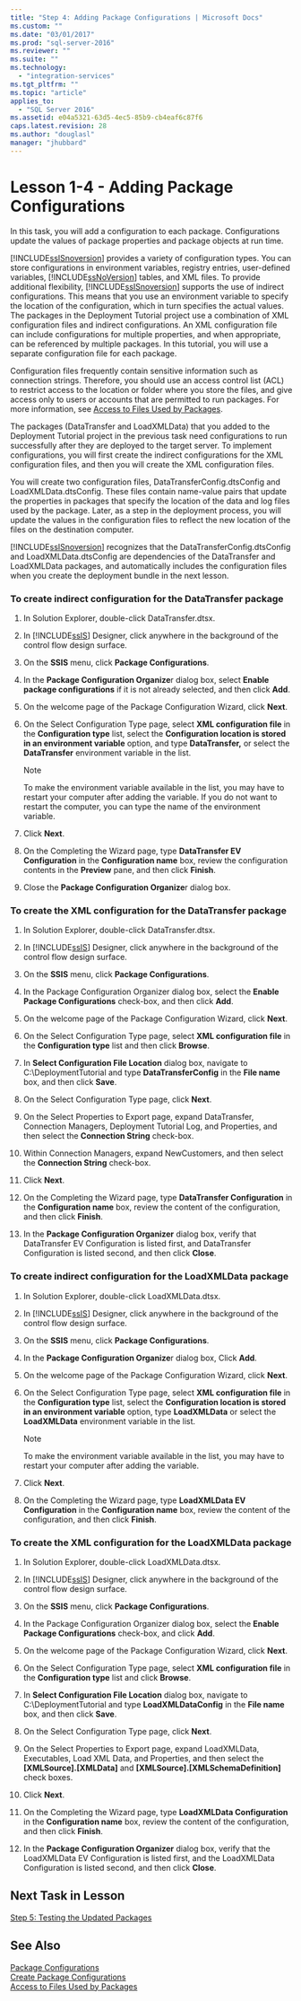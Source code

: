 ```yaml
---
title: "Step 4: Adding Package Configurations | Microsoft Docs"
ms.custom: ""
ms.date: "03/01/2017"
ms.prod: "sql-server-2016"
ms.reviewer: ""
ms.suite: ""
ms.technology: 
  - "integration-services"
ms.tgt_pltfrm: ""
ms.topic: "article"
applies_to: 
  - "SQL Server 2016"
ms.assetid: e04a5321-63d5-4ec5-85b9-cb4eaf6c87f6
caps.latest.revision: 28
ms.author: "douglasl"
manager: "jhubbard"
---
```

# Lesson 1-4 - Adding Package Configurations
In this task, you will add a configuration to each package. Configurations update the values of package properties and package objects at run time.  
  
[!INCLUDE[ssISnoversion](../../a9notintoc/includes/ssisnoversion-md.md)] provides a variety of configuration types. You can store configurations in environment variables, registry entries, user-defined variables, [!INCLUDE[ssNoVersion](../../a9notintoc/includes/ssnoversion-md.md)] tables, and XML files. To provide additional flexibility, [!INCLUDE[ssISnoversion](../../a9notintoc/includes/ssisnoversion-md.md)] supports the use of indirect configurations. This means that you use an environment variable to specify the location of the configuration, which in turn specifies the actual values. The packages in the Deployment Tutorial project use a combination of XML configuration files and indirect configurations. An XML configuration file can include configurations for multiple properties, and when appropriate, can be referenced by multiple packages. In this tutorial, you will use a separate configuration file for each package.  
  
Configuration files frequently contain sensitive information such as connection strings. Therefore, you should use an access control list (ACL) to restrict access to the location or folder where you store the files, and give access only to users or accounts that are permitted to run packages. For more information, see [Access to Files Used by Packages](../../integration-services/security/access-to-files-used-by-packages.md).  
  
The packages (DataTransfer and LoadXMLData) that you added to the Deployment Tutorial project in the previous task need configurations to run successfully after they are deployed to the target server. To implement configurations, you will first create the indirect configurations for the XML configuration files, and then you will create the XML configuration files.  
  
You will create two configuration files, DataTransferConfig.dtsConfig and LoadXMLData.dtsConfig. These files contain name-value pairs that update the properties in packages that specify the location of the data and log files used by the package. Later, as a step in the deployment process, you will update the values in the configuration files to reflect the new location of the files on the destination computer.  
  
[!INCLUDE[ssISnoversion](../../a9notintoc/includes/ssisnoversion-md.md)] recognizes that the DataTransferConfig.dtsConfig and LoadXMLData.dtsConfig are dependencies of the DataTransfer and LoadXMLData packages, and automatically includes the configuration files when you create the deployment bundle in the next lesson.  
  
### To create indirect configuration for the DataTransfer package  
  
1.  In Solution Explorer, double-click DataTransfer.dtsx.  
  
2.  In [!INCLUDE[ssIS](../../a9retired/includes/ssis-md.md)] Designer, click anywhere in the background of the control flow design surface.  
  
3.  On the **SSIS** menu, click **Package Configurations**.  
  
4.  In the **Package Configuration Organize**r dialog box, select **Enable package configurations** if it is not already selected, and then click **Add**.  
  
5.  On the welcome page of the Package Configuration Wizard, click **Next**.  
  
6.  On the Select Configuration Type page, select **XML configuration file** in the **Configuration type** list, select the **Configuration location is stored in an environment variable** option, and type **DataTransfer,** or select the **DataTransfer** environment variable in the list.  
  
    > [!NOTE]  
    > To make the environment variable available in the list, you may have to restart your computer after adding the variable. If you do not want to restart the computer, you can type the name of the environment variable.  
  
7.  Click **Next**.  
  
8.  On the Completing the Wizard page, type **DataTransfer EV Configuration** in the **Configuration name** box, review the configuration contents in the **Preview** pane, and then click **Finish**.  
  
9. Close the **Package Configuration Organize**r dialog box.  
  
### To create the XML configuration for the DataTransfer package  
  
1.  In Solution Explorer, double-click DataTransfer.dtsx.  
  
2.  In [!INCLUDE[ssIS](../../a9retired/includes/ssis-md.md)] Designer, click anywhere in the background of the control flow design surface.  
  
3.  On the **SSIS** menu, click **Package Configurations**.  
  
4.  In the Package Configuration Organizer dialog box, select the **Enable Package Configurations** check-box, and then click **Add**.  
  
5.  On the welcome page of the Package Configuration Wizard, click **Next**.  
  
6.  On the Select Configuration Type page, select **XML configuration file** in the **Configuration type** list and then click **Browse**.  
  
7.  In **Select Configuration File Location** dialog box, navigate to C:\DeploymentTutorial and type **DataTransferConfig** in the **File name** box, and then click **Save**.  
  
8.  On the Select Configuration Type page, click **Next**.  
  
9. On the Select Properties to Export page, expand DataTransfer, Connection Managers, Deployment Tutorial Log, and Properties, and then select the **Connection String** check-box.  
  
10. Within Connection Managers, expand NewCustomers, and then select the **Connection String** check-box.  
  
11. Click **Next**.  
  
12. On the Completing the Wizard page, type **DataTransfer Configuration** in the **Configuration name** box, review the content of the configuration, and then click **Finish**.  
  
13. In the **Package Configuration Organizer** dialog box, verify that DataTransfer EV Configuration is listed first, and DataTransfer Configuration is listed second, and then click **Close**.  
  
### To create indirect configuration for the LoadXMLData package  
  
1.  In Solution Explorer, double-click LoadXMLData.dtsx.  
  
2.  In [!INCLUDE[ssIS](../../a9retired/includes/ssis-md.md)] Designer, click anywhere in the background of the control flow design surface.  
  
3.  On the **SSIS** menu, click **Package Configurations**.  
  
4.  In the **Package Configuration Organize**r dialog box, Click **Add**.  
  
5.  On the welcome page of the Package Configuration Wizard, click **Next**.  
  
6.  On the Select Configuration Type page, select **XML configuration file** in the **Configuration type** list, select the **Configuration location is stored in an environment variable** option, type **LoadXMLData** or select the **LoadXMLData** environment variable in the list.  
  
    > [!NOTE]  
    > To make the environment variable available in the list, you may have to restart your computer after adding the variable.  
  
7.  Click **Next**.  
  
8.  On the Completing the Wizard page, type **LoadXMLData EV Configuration** in the **Configuration name** box, review the content of the configuration, and then click **Finish**.  
  
### To create the XML configuration for the LoadXMLData package  
  
1.  In Solution Explorer, double-click LoadXMLData.dtsx.  
  
2.  In [!INCLUDE[ssIS](../../a9retired/includes/ssis-md.md)] Designer, click anywhere in the background of the control flow design surface.  
  
3.  On the **SSIS** menu, click **Package Configurations**.  
  
4.  In the Package Configuration Organizer dialog box, select the **Enable Package Configurations** check-box, and click **Add**.  
  
5.  On the welcome page of the Package Configuration Wizard, click **Next**.  
  
6.  On the Select Configuration Type page, select **XML configuration file** in the **Configuration type** list and click **Browse**.  
  
7.  In **Select Configuration File Location** dialog box, navigate to C:\DeploymentTutorial and type **LoadXMLDataConfig** in the **File name** box, and then click **Save**.  
  
8.  On the Select Configuration Type page, click **Next**.  
  
9. On the Select Properties to Export page, expand LoadXMLData, Executables, Load XML Data, and Properties, and then select the **[XMLSource].[XMLData]** and **[XMLSource].[XMLSchemaDefinition]** check boxes.  
  
10. Click **Next**.  
  
11. On the Completing the Wizard page, type **LoadXMLData Configuration** in the **Configuration name** box, review the content of the configuration, and then click **Finish**.  
  
12. In the **Package Configuration Organizer** dialog box, verify that the LoadXMLData EV Configuration is listed first, and the LoadXMLData Configuration is listed second, and then click **Close**.  
  
## Next Task in Lesson  
[Step 5: Testing the Updated Packages](../../integration-services/tutorials/lesson-1-5-testing-the-updated-packages.md)  
  
## See Also  
[Package Configurations](../../integration-services/packages/package-configurations.md)  
[Create Package Configurations](../../integration-services/packages/create-package-configurations.md)  
[Access to Files Used by Packages](../../integration-services/security/access-to-files-used-by-packages.md)  
  
  
  
